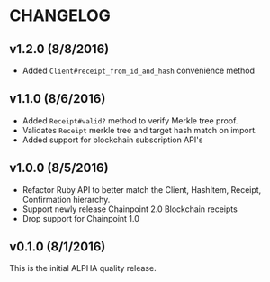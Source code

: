 # CHANGELOG

## v1.2.0 (8/8/2016)

- Added `Client#receipt_from_id_and_hash` convenience method

## v1.1.0 (8/6/2016)

- Added `Receipt#valid?` method to verify Merkle tree proof.
- Validates `Receipt` merkle tree and target hash match on import.
- Added support for blockchain subscription API's

## v1.0.0 (8/5/2016)

- Refactor Ruby API to better match the Client, HashItem, Receipt, Confirmation hierarchy.
- Support newly release Chainpoint 2.0 Blockchain receipts
- Drop support for Chainpoint 1.0

## v0.1.0 (8/1/2016)

This is the initial ALPHA quality release.
